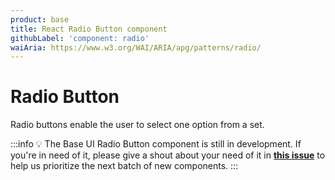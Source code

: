 ```yaml
---
product: base
title: React Radio Button component
githubLabel: 'component: radio'
waiAria: https://www.w3.org/WAI/ARIA/apg/patterns/radio/
---
```


# Radio Button

<p class="description">Radio buttons enable the user to select one option from a set.</p>

:::info
💡 The Base UI Radio Button component is still in development.
If you're in need of it, please give a shout about your need of it in [**this issue**](https://github.com/mui/material-ui/issues/27170) to help us prioritize the next batch of new components.
:::
